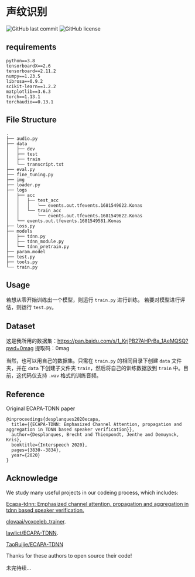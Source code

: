 # 声纹识别

![GitHub last commit](https://img.shields.io/github/last-commit/konas122/Voiceprint-recognition)
![GitHub license](https://img.shields.io/github/license/konas122/Voiceprint-recognition?style=flat-square)

## requirements

```
python==3.8
tensorboardX==2.6
tensorboard==2.11.2
numpy==1.23.5
librosa==0.9.2
scikit-learn==1.2.2
matplotlib==3.6.3
torch==1.13.1
torchaudio==0.13.1            
```

## File Structure
```
.
├── audio.py
├── data
│   ├── dev
│   ├── test
│   ├── train
│   └── transcript.txt
├── eval.py
├── fine_tuning.py
├── img
├── loader.py
├── logs
│   ├── acc
│   │   ├── test_acc
│   │   │   └── events.out.tfevents.1681549622.Konas
│   │   └── train_acc
│   │       └── events.out.tfevents.1681549622.Konas
│   └── events.out.tfevents.1681549581.Konas
├── loss.py
├── models
│   ├── tdnn.py
│   ├── tdnn_module.py
│   └── tdnn_pretrain.py
├── param.model
├── test.py
├── tools.py
└── train.py
```


## Usage
若想从零开始训练出一个模型，则运行 `train.py` 进行训练。
若要对模型进行评估，则运行 `test.py`。




## Dataset
这是我所用的数据集：https://pan.baidu.com/s/1_KrjPB27AHPrBa_1AeMQSQ?pwd=0mag	提取码：0mag	

当然，也可以用自己的数据集。只需在 `train.py` 的相同目录下创建 `data` 文件夹，并在 `data` 下创建子文件夹 `train`，然后将自己的训练数据放到 `train` 中。目前，这代码仅支持 `.wav` 格式的训练音频。


## Reference

Original ECAPA-TDNN paper
```
@inproceedings{desplanques2020ecapa,
  title={{ECAPA-TDNN: Emphasized Channel Attention, propagation and aggregation in TDNN based speaker verification}},
  author={Desplanques, Brecht and Thienpondt, Jenthe and Demuynck, Kris},
  booktitle={Interspeech 2020},
  pages={3830--3834},
  year={2020}
}
```


## Acknowledge

We study many useful projects in our codeing process, which includes:

[Ecapa-tdnn: Emphasized channel attention, propagation and aggregation in tdnn based speaker verification.](https://arxiv.org/abs/2005.07143v3)

[clovaai/voxceleb_trainer](https://github.com/clovaai/voxceleb_trainer).

[lawlict/ECAPA-TDNN](https://github.com/lawlict/ECAPA-TDNN/blob/master/ecapa_tdnn.py).

[TaoRuijie/ECAPA-TDNN](https://github.com/TaoRuijie/ECAPA-TDNN)

Thanks for these authors to open source their code!

未完待续...
